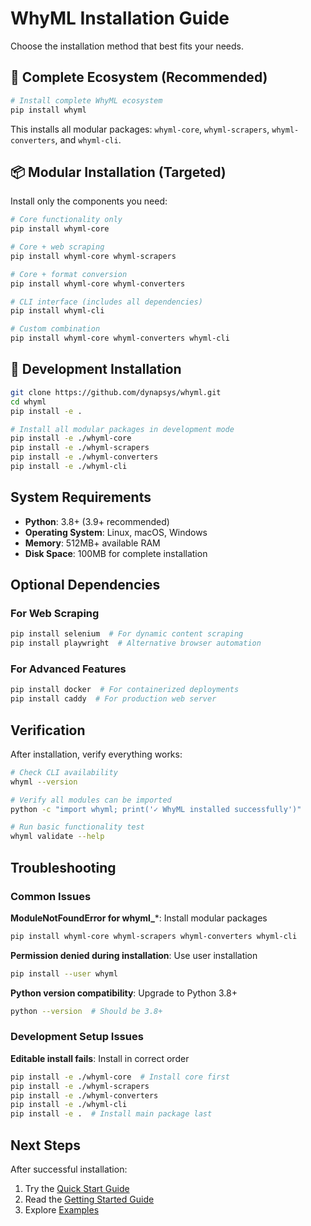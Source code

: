 # WhyML Installation Guide

Choose the installation method that best fits your needs.

## 🚀 Complete Ecosystem (Recommended)

```bash
# Install complete WhyML ecosystem
pip install whyml
```

This installs all modular packages: `whyml-core`, `whyml-scrapers`, `whyml-converters`, and `whyml-cli`.

## 📦 Modular Installation (Targeted)

Install only the components you need:

```bash
# Core functionality only
pip install whyml-core

# Core + web scraping
pip install whyml-core whyml-scrapers  

# Core + format conversion  
pip install whyml-core whyml-converters

# CLI interface (includes all dependencies)
pip install whyml-cli

# Custom combination
pip install whyml-core whyml-converters whyml-cli
```

## 🔧 Development Installation

```bash
git clone https://github.com/dynapsys/whyml.git
cd whyml
pip install -e .

# Install all modular packages in development mode
pip install -e ./whyml-core
pip install -e ./whyml-scrapers  
pip install -e ./whyml-converters
pip install -e ./whyml-cli
```

## System Requirements

- **Python**: 3.8+ (3.9+ recommended)
- **Operating System**: Linux, macOS, Windows
- **Memory**: 512MB+ available RAM
- **Disk Space**: 100MB for complete installation

## Optional Dependencies

### For Web Scraping
```bash
pip install selenium  # For dynamic content scraping
pip install playwright  # Alternative browser automation
```

### For Advanced Features
```bash
pip install docker  # For containerized deployments
pip install caddy  # For production web server
```

## Verification

After installation, verify everything works:

```bash
# Check CLI availability
whyml --version

# Verify all modules can be imported
python -c "import whyml; print('✓ WhyML installed successfully')"

# Run basic functionality test
whyml validate --help
```

## Troubleshooting

### Common Issues

**ModuleNotFoundError for whyml_***: Install modular packages
```bash
pip install whyml-core whyml-scrapers whyml-converters whyml-cli
```

**Permission denied during installation**: Use user installation
```bash
pip install --user whyml
```

**Python version compatibility**: Upgrade to Python 3.8+
```bash
python --version  # Should be 3.8+
```

### Development Setup Issues

**Editable install fails**: Install in correct order
```bash
pip install -e ./whyml-core  # Install core first
pip install -e ./whyml-scrapers
pip install -e ./whyml-converters  
pip install -e ./whyml-cli
pip install -e .  # Install main package last
```

## Next Steps

After successful installation:

1. Try the [Quick Start Guide](quick-start.md)
2. Read the [Getting Started Guide](getting-started.md)
3. Explore [Examples](../examples/)

